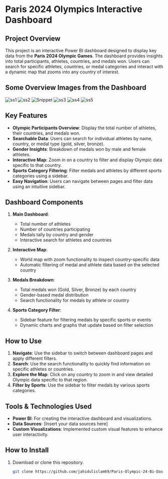 # Paris 2024 Olympics Interactive Dashboard
## Project Overview
This project is an interactive Power BI dashboard designed to display key data from the **Paris 2024 Olympic Games**. The dashboard provides insights into total participants, athletes, countries, and medals won. Users can search for specific athletes, countries, or medal categories and interact with a dynamic map that zooms into any country of interest.

## Some Overview Images from the Dashboard

![ss1](https://github.com/user-attachments/assets/e1ff16cd-8e86-4b9e-8c90-32d16c8a812f)
![ss2](https://github.com/user-attachments/assets/3b835002-8df4-4e28-9d50-5d5f54ced764)
![Snippet](https://github.com/user-attachments/assets/9a45bbd4-f788-4b20-8883-efb05d271f41)
![ss3](https://github.com/user-attachments/assets/22b69ae0-584e-4aaa-b204-277e25e8916d)
![ss4](https://github.com/user-attachments/assets/356c6835-7efd-4eb5-a1e8-2406bb2c0e3c)
![ss5](https://github.com/user-attachments/assets/bc9af4e8-a031-4382-b175-7b1081a13bbf)



## Key Features
- **Olympic Participants Overview**: Display the total number of athletes, their countries, and medals won.
- **Searchable Data**: Users can search for individual athletes by name, country, or medal type (gold, silver, bronze).
- **Gender Insights**: Breakdown of medals won by male and female athletes.
- **Interactive Map**: Zoom in on a country to filter and display Olympic data specific to that country.
- **Sports Category Filtering**: Filter medals and athletes by different sports categories using a sidebar.
- **Easy Navigation**: Users can navigate between pages and filter data using an intuitive sidebar.

## Dashboard Components
1. **Main Dashboard**:
   - Total number of athletes
   - Number of countries participating
   - Medals tally by country and gender
   - Interactive search for athletes and countries

2. **Interactive Map**:
   - World map with zoom functionality to inspect country-specific data
   - Automatic filtering of medal and athlete data based on the selected country

3. **Medals Breakdown**:
   - Total medals won (Gold, Silver, Bronze) by each country
   - Gender-based medal distribution
   - Search functionality for medals by athlete or country

4. **Sports Category Filter**:
   - Sidebar feature for filtering medals by specific sports or events
   - Dynamic charts and graphs that update based on filter selection

## How to Use
1. **Navigate**: Use the sidebar to switch between dashboard pages and apply different filters.
2. **Search**: Use the search functionality to quickly find information on specific athletes or countries.
3. **Explore the Map**: Click on any country to zoom in and view detailed Olympic data specific to that region.
4. **Filter by Sports**: Use the sidebar to filter medals by various sports categories.

## Tools & Technologies Used
- **Power BI**: For creating the interactive dashboard and visualizations.
- **Data Sources**: [Insert your data sources here]
- **Custom Visualizations**: Implemented custom visual features to enhance user interactivity.

## How to Install
1. Download or clone this repository.
   ```bash
   git clone https://github.com/jahidulislam69/Paris-Olympic-24-Bi-Dashboard-

